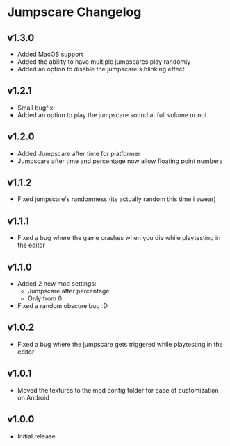 # Jumpscare Changelog
## v1.3.0
- Added MacOS support
- Added the ability to have multiple jumpscares play randomly
- Added an option to disable the jumpscare's blinking effect
## v1.2.1
- Small bugfix
- Added an option to play the jumpscare sound at full volume or not
## v1.2.0
- Added Jumpscare after time for platformer
- Jumpscare after time and percentage now allow floating point numbers
## v1.1.2
- Fixed jumpscare's randomness (its actually random this time i swear)
## v1.1.1
- Fixed a bug where the game crashes when you die while playtesting in the editor
## v1.1.0
- Added 2 new mod settings: 
    - Jumpscare after percentage
    - Only from 0
- Fixed a random obscure bug :D
## v1.0.2
- Fixed a bug where the jumpscare gets triggered while playtesting in the editor
## v1.0.1
- Moved the textures to the mod config folder for ease of customization on Android
## v1.0.0
- Initial release